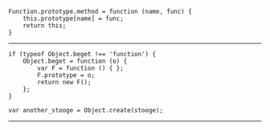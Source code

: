     Function.prototype.method = function (name, func) {
        this.prototype[name] = func;
        return this;
    }
    
---

    if (typeof Object.beget !== 'function') {
        Object.beget = function (o) {
            var F = function () { };
            F.prototype = o;
            return new F();
        };
    }
    
    var another_stooge = Object.create(stooge);
    
---